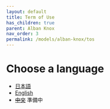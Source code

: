 ```yaml
---
layout: default
title: Term of Use
has_children: true
parent: Alban Knox
nav_order: 3
permalink: /models/alban-knox/tos
---
```


# Choose a language
- [日本語](tos-jp.md)
- [English](tos-en.md)
- ~~[中文](tos-cn.md)~~ 準備中

